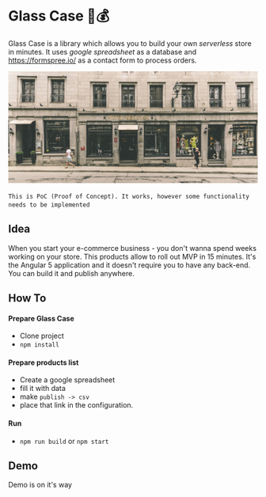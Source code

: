 # Glass Case 🎁💰

Glass Case is a library which allows you to build your own *serverless* store in minutes.
It uses _google spreadsheet_ as a database and https://formspree.io/ as a contact form to process orders.

![Logo](https://github.com/tryshchenko/glass-case/raw/master/logo.jpg)


`This is PoC (Proof of Concept). It works, however some functionality needs to be implemented`

## Idea
When you start your e-commerce business - you don't wanna spend weeks working on your store. This products allow to roll out MVP in 15 minutes. It's the Angular 5 application and it doesn't require you to have any back-end. You can build it and publish anywhere.

## How To
#### Prepare Glass Case
- Clone project
- `npm install`

#### Prepare products list
- Create a google spreadsheet
- fill it with data
- make `publish -> csv`
- place that link in the configuration.

#### Run
- `npm run build` or `npm start`

## Demo
Demo is on it's way

